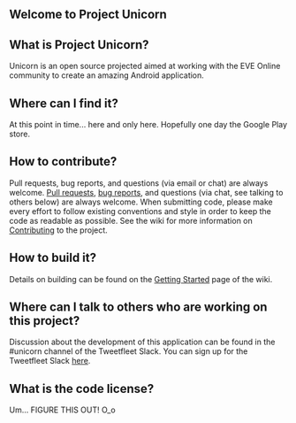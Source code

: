 Welcome to Project Unicorn
--------------------------

## What is Project Unicorn?
Unicorn is an open source projected aimed at working with the EVE Online community
to create an amazing Android application.

## Where can I find it?
At this point in time... here and only here. Hopefully one day the Google Play store.

## How to contribute?
Pull requests, bug reports, and questions (via email or chat) are always welcome.
[Pull requests](https://github.com/ccpgames/unicorn/pulls), [bug reports](https://github.com/ccpgames/unicorn/issues), and questions (via chat, see talking to others below) are always welcome. When submitting code, please make every effort to follow existing conventions and style in order to keep the code as readable as possible. See the wiki for more information on [Contributing](https://github.com/ccpgames/unicorn/wiki/Contributing) to the project.

## How to build it?
Details on building can be found on the [Getting Started](https://github.com/ccpgames/unicorn/wiki/Getting-Started) page of the wiki.

## Where can I talk to others who are working on this project?
Discussion about the development of this application can be found in the #unicorn
channel of the Tweetfleet Slack. You can sign up for the Tweetfleet
Slack [here](http://aideronrobotics.com/tweetfleet).

## What is the code license?
Um... FIGURE THIS OUT! O_o

